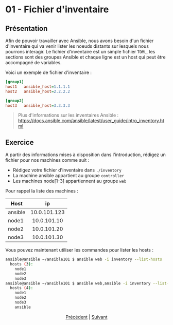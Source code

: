 # 01 - Fichier d'inventaire

## Présentation

Afin de pouvoir travailler avec Ansible, nous avons besoin d'un fichier d'inventaire qui va venir lister les noeuds distants sur lesquels nous pourrons interagir. Le fichier d'inventaire est un simple fichier `TOML`, les sections sont des groupes Ansible et chaque ligne est un host qui peut être accompagné de variables.

Voici un exemple de fichier d'inventaire :

```ini
[group1]
host1   ansible_host=1.1.1.1
host2   ansible_host=2.2.2.2

[group2]
host3   ansible_host=3.3.3.3
```

> Plus d'informations sur les inventaires Ansible : https://docs.ansible.com/ansible/latest/user_guide/intro_inventory.html

## Exercice

A partir des informations mises à disposition dans l'introduction, rédigez un fichier pour nos machines comme suit :
  * Rédigez votre fichier d'inventaire dans `./inventory`
  * La machine ansible appartient au groupe `controller`
  * Les machines node[1-3] appartiennent au groupe `web`

Pour rappel la liste des machines :

| Host       | ip           |
| ---------- |:------------:|
| ansible    | 10.0.101.123 |
| node1      | 10.0.101.10  |
| node2      | 10.0.101.20  |
| node3      | 10.0.101.30  |

Vous pouvez maintenant utiliser les commandes pour lister les hosts :
```bash
ansible@ansible ~/ansible101 $ ansible web -i inventory --list-hosts
  hosts (3):
    node1
    node2
    node3
ansible@ansible ~/ansible101 $ ansible web,ansible -i inventory --list-hosts
  hosts (4):
    node1
    node2
    node3
    ansible
```

<div align=center >
  <a href="./00-Introduction.md">Précédent</a> |
  <a href="./02-Configuration.md">Suivant</a>
</div>
